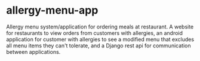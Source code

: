 # allergy-menu-app
Allergy menu system/application for ordering meals at restaurant. A website for restaurants to view orders from customers with allergies, an android application for customer with allergies to see a modified menu that excludes all menu items they can't tolerate, and a Django rest api for communication between applications.

